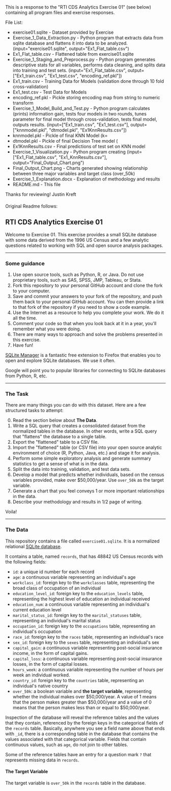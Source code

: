 ##
This is a response to the "RTI CDS Analytics Exercise 01" (see below) containing all program files and exercise responses.

File List:

- exercise01.sqlite - Dataset provided by Exercise
- Exercise_1_Data_Extraction.py - Python program that extracts data from sqlite database and flattens it into data to be analyzed. (input="exercise01.sqlite", output="Ex1_Flat_table.csv")
- Ex1_Flat_table.csv - Flattened table from exercise01.sqlite
- Exercise_1_Staging_and_Preprocess.py - Python program generates descriptive stats for all variables, performs data cleaning, and splits data into training and test sets. (input="Ex1_Flat_table.csv", output=["Ex1_train.csv", "Ex1_test.csv", "encoding_ref.pkl"])
- Ex1_train.csv - Training Data for Models (validation done through 10 fold cross-validation)
- Ex1_test.csv - Test Data for Models
- encoding_ref.pkl - Pickle storing encoding map from string to numeric transform
- Exercise_1_Model_Build_and_Test.py - Python program calculates (prints) information gain, tests four models in two rounds, tunes parameter for final model through cross-validation, tests final model, outputs results. (input=["Ex1_train.csv", "Ex1_test.csv"], output=["knnmodel.pkl", "dtmodel.pkl", "Ex1KnnResults.csv"])
- knnmodel.pkl - Pickle of final KNN Model (k=
- dtmodel.pkl - Pickle of final Decision Tree model (
- Ex1KnnResults.csv - Final predictions of test set on KNN model
- Exercise_1_Visualization.py - Python program creating (input=["Ex1_Flat_table.csv", "Ex1_KnnResults.csv"], output="Final_Output_Chart.png")
- Final_Output_Chart.png - Charts generated showing relationship between three major variables and target class (over_50k)
- Exercise_1_Explanation.docx - Explanation of methodology and results
- README.md - This file

Thanks for reviewing!
Justin Kreft
####

Original Readme follows:

####
## RTI CDS Analytics Exercise 01

Welcome to Exercise 01. This exercise provides a small SQLite database with some data derived from the 1996 US Census and a few analytic questions related to working with SQL and open source analysis packages.

----

### Some guidance

1. Use open source tools, such as Python, R, or Java. Do not use proprietary tools, such as SAS, SPSS, JMP, Tableau, or Stata. 
2. Fork this repository to your personal GitHub account and clone the fork to your computer.
3. Save and commit your answers to your fork of the repository, and push them back to your personal GitHub account. You can then provide a link to that fork of the repository if you need to show a code example.
4. Use the Internet as a resource to help you complete your work. We do it all the time.
5. Comment your code so that when you look back at it in a year, you'll remember what you were doing.
6. There are many ways to approach and solve the problems presented in this exercise.
7. Have fun!

[SQLite Manager](https://addons.mozilla.org/en-US/firefox/addon/sqlite-manager/) is a fantastic free extension to Firefox that enables you to open and explore SQLite databases. We use it often.

Google will point you to popular libraries for connecting to SQLite databases from Python, R, etc.

----

### The Task

There are many things you can do with this dataset. Here are a few structured tasks to attempt:

0. Read the section below about **The Data**.
1. Write a SQL query that creates a consolidated dataset from the normalized tables in the database. In other words, write a SQL query that "flattens" the database to a single table.
2. Export the "flattened" table to a CSV file.
3. Import the "flattened" table (or CSV file) into your open source analytic environment of choice (R, Python, Java, etc.) and stage it for analysis.
4. Perform some simple exploratory analysis and generate summary statistics to get a sense of what is in the data.
5. Split the data into training, validation, and test data sets. 
6. Develop a model that predicts whether individuals, based on the census variables provided, make over $50,000/year. Use `over_50k` as the target variable. 
7. Generate a chart that you feel conveys 1 or more important relationships in the data.
8. Describe your methodology and results in 1/2 page of writing.

Voila!

----

### The Data

This repository contains a file called `exercise01.sqlite`. It is a normalized relational [SQLite database](http://www.sqlite.org). 

It contains a table, named `records`, that has 48842 US Census records with the following fields:

- `id`: a unique id number for each record
- `age`: a continuous variable representing an individual's age
- `workclass_id`: foreign key to the `workclasses` table, representing the broad class of occupation of an individual
- `education_level_id`: foreign key to the `education_levels` table, representing the highest level of education an individual received
- `education_num`: a continuous variable representing an individual's current education level
- `marital_status_id`: foreign key to the `marital_statuses` table, representing an individual's marital status
- `occupation_id`: foreign key to the `occupations` table, representing an individual's occupation
- `race_id`: foreign key to the `races` table, representing an individual's race
- `sex_id`: foreign key to the `sexes` table, representing an individual's sex
- `capital_gain`: a continuous variable representing post-social insurance income, in the form of capital gains.
- `capital_loss`: a continuous variable representing post-social insurance losses, in the form of capital losses.
- `hours_week`: a continuous variable representing the number of hours per week an individual worked.
- `country_id`: foreign key to the `countries` table, representing an individual's native country
- `over_50k`: a boolean variable and **the target variable**, representing whether the individual makes over $50,000/year. A value of 1 means that the person makes greater than $50,000/year and a value of 0 means that the person makes less than or equal to $50,000/year.

Inspection of the database will reveal the reference tables and the values that they contain, referenced by the foreign keys in the categorical fields of the `records` table. Basically, anywhere you see a field name above that ends with `_id`, there is a corresponding table in the database that contains the values associated with that categorical variable. Fields that contain continuous values, such as `age`, do not join to other tables.

Some of the reference tables have an entry for a question mark `?` that represents missing data in `records`.

#### The Target Variable

The target variable is `over_50k` in the `records` table in the database.



